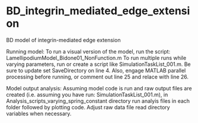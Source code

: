 # BD_integrin_mediated_edge_extension
BD model of integrin-mediated edge extension

Running model:
  To run a visual version of the model, run the script: LamellipodiumModel_Bidone01_NonFunction.m
  To run multiple runs while varying parameters, run or create a script like SimulationTaskList_001.m. 
  Be sure to update set SaveDirectory on line 4.
  Also, engage MATLAB parallel processing before running, or comment out line 25 and relace with line 26.

Model output analysis:
  Assuming model code is run and raw output files are created (i.e. assuming you have run: SimulationTaskList_001.m),
  in Analysis_scripts_varying_spring_constant directory run analyis files in each folder followed by plotting code.
  Adjust raw data file read directory variables when necessary.
  
  
